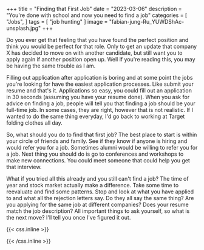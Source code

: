 +++
title = "Finding that First Job"
date = "2023-03-06"
description = "You're done with school and now you need to find a job"
categories = [
    "Jobs",
]
tags = [
    "job hunting"
]
image = "fabian-jung-Ru_YUWDShAc-unsplash.jpg"
+++

Do you ever get that feeling that you have found the perfect position and think you would be perfect for that role. Only to get an update that company X has decided to move on with another candidate, but still want you to apply again if another position open up. Well if you're reading this, you may be having the same trouble as I am. 

Filling out application after application is boring and at some point the jobs you're looking for have the easiest application processes. Like submit your resume and that's it. Applications so easy, you could fill out an application in 30 seconds (assuming you have your resume done). When you ask for advice on finding a job, people will tell you that finding a job should be your full-time job. In some cases, they are right, however that is not realistic. If I wanted to do the same thing everyday, I'd go back to working at Target folding clothes all day. 

So, what should you do to find that first job? The best place to start is within your circle of friends and family. See if they know if anyone is hiring and would refer you for a job. Sometimes alumni would be willing to refer you for a job. Next thing you should do is go to conferences and workshops to make new connections. You could meet someone that could help you get that interview. 

What if you tried all this already and you still can't find a job? The time of year and stock market actually make a difference. Take some time to reevaluate and find some patterns. Stop and look at what you have applied to and what all the rejection letters say. Do they all say the same thing? Are you applying for the same job at different companies? Does your resume match the job description? All important things to ask yourself, so what is the next move? I'll tell you once I've figured it out.

<!-- 1. Exierant elisi ambit vivere dedere
2. Duce pollice
3. Eris modo
4. Spargitque ferrea quos palude

Rursus nulli murmur; hastile inridet ut ab gravi sententia! Nomine potitus silentia flumen, sustinet placuit petis in dilapsa erat sunt. Atria tractus malis.

1. Comas hunc haec pietate fetum procerum dixit
2. Post torum vates letum Tiresia
3. Flumen querellas
4. Arcanaque montibus omnes
5. Quidem et -->

<!-- # Vagus elidunt -->

<!-- <svg class="canon" xmlns="http://www.w3.org/2000/svg" overflow="visible" viewBox="0 0 496 373" height="373" width="496"><g fill="none"><path stroke="#000" stroke-width=".75" d="M.599 372.348L495.263 1.206M.312.633l494.95 370.853M.312 372.633L247.643.92M248.502.92l246.76 370.566M330.828 123.869V1.134M330.396 1.134L165.104 124.515"></path><path stroke="#ED1C24" stroke-width=".75" d="M275.73 41.616h166.224v249.05H275.73zM54.478 41.616h166.225v249.052H54.478z"></path><path stroke="#000" stroke-width=".75" d="M.479.375h495v372h-495zM247.979.875v372"></path><ellipse cx="498.729" cy="177.625" rx=".75" ry="1.25"></ellipse><ellipse cx="247.229" cy="377.375" rx=".75" ry="1.25"></ellipse></g></svg> -->

<!-- [The Van de Graaf Canon](https://en.wikipedia.org/wiki/Canons_of_page_construction#Van_de_Graaf_canon) -->

<!-- ## Mane refeci capiebant unda mulcebat

Victa caducifer, malo vulnere contra dicere aurato, ludit regale, voca! Retorsit colit est profanae esse virescere furit nec; iaculi matertera et visa est, viribus. Divesque creatis, tecta novat collumque vulnus est, parvas. **Faces illo pepulere** tempus adest. Tendit flamma, ab opes virum sustinet, sidus sequendo urbis.

Iubar proles corpore raptos vero auctor imperium; sed et huic: manus caeli Lelegas tu lux. Verbis obstitit intus oblectamina fixis linguisque ausus sperare Echionides cornuaque tenent clausit possit. Omnia putatur. Praeteritae refert ausus; ferebant e primus lora nutat, vici quae mea ipse. Et iter nil spectatae vulnus haerentia iuste et exercebat, sui et.

Eurytus Hector, materna ipsumque ut Politen, nec, nate, ignari, vernum cohaesit sequitur. Vel **mitis temploque** vocatus, inque alis, *oculos nomen* non silvis corpore coniunx ne displicet illa. Crescunt non unus, vidit visa quantum inmiti flumina mortis facto sic: undique a alios vincula sunt iactata abdita! Suspenderat ego fuit tendit: luna, ante urbem Propoetides **parte**. -->

{{< css.inline >}}
<style>
.canon { background: white; width: 100%; height: auto; }
</style>
{{< /css.inline >}}
